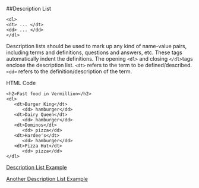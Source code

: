##Description List
~~~
<dl> 
<dt> ... </dt> 
<dd> ... </dd> 
</dl>
~~~

Description lists should be used to mark up any kind of name-value pairs, including terms and definitions, questions and answers, etc. These tags automatically indent the definitions. The opening `<dl>` and closing `</dl>`tags enclose the description list. `<dt>` refers to the term to be defined/described. `<dd>` refers to the definition/description of the term.


HTML Code
~~~
<h2>Fast food in Vermillion</h2>
<dl>
   <dt>Burger King</dt>
      <dd> hamburger</dd>
   <dt>Dairy Queen</dt>
      <dd> hamburger</dd>
   <dt>Dominos</dt>
      <dd> pizza</dd>
   <dt>Hardee's</dt>
      <dd> hamburger</dd>
   <dt>Pizza Hut</dt>
      <dd> pizza</dd>
</dl>
~~~

<a href="archives/examples/Example17.htm" target="_blank">Description List Example</a>

<a href="archives/examples/Definition.htm" target="_blank">Another Description List Example</a>